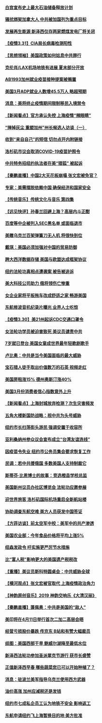 #### [白宫宣布史上最大石油储备释放计划](../pages/nsc412/n13686959.md?t=04010704) 
#### [骚扰绑架加拿大人 中共被加国列为重点目标](../pages/nsc412/n13684552.md?t=04010704) 
#### [发展再生能源 新泽西仅存两家燃煤发电厂将关闭](../pages/nsc412/n13686676.md?t=04010704) 
#### [【疫情3.31】CIA局长病毒检测阳性](../pages/nsc412/n13685504.md?t=04010704) 
#### [【思想领袖】美国政策如何姑息中共罪行](../pages/nsc412/n13654193.md?t=04010704) 
#### [克伦肖/LAX机场地铁有进展 夏末部分开放](../pages/nsc412/n13685449.md?t=04010704) 
#### [AB1993加州就业疫苗接种提案被搁置](../pages/nsc412/n13685064.md?t=04010704) 
#### [美国3月ADP就业人数增45.5万人 略超预期](../pages/nsc412/n13684903.md?t=04010704) 
#### [消息：美将终止疫情期间限制移民入境禁令](../pages/nsc412/n13684534.md?t=04010704) 
#### [【新闻看点】官方承认失控 上海疫情“辣眼睛”](../pages/nsc412/n13684412.md?t=04010704) 
#### [“掸掉灰尘 重塑加州”州长候选人访谈（一）](../pages/nsc412/n13684974.md?t=04010704) 
#### [收到“来自自己”的短信 切勿点开内附链接](../pages/nsc412/n13684787.md?t=04010704) 
#### [洛杉矶市议会取消COVID-19疫苗护照令](../pages/nsc412/n13684479.md?t=04010704) 
#### [中共特务招纽约执法者在美“猎狐” 被起诉](../pages/nsc412/n13684494.md?t=04010704) 
#### [【秦鹏直播】中国2大天花板崩塌 张文宏被免官？](../pages/nsc412/n13684435.md?t=04010704) 
#### [专家：美需摆脱依赖中国 确保经济和国家安全](../pages/nsc412/n13684518.md?t=04010704) 
#### [【传统音乐】传统文化与音乐 第四集](../pages/nsc412/n13684535.md?t=04010704) 
#### [【远见快评】孙春兰回避上海？高层内斗正酣](../pages/nsc412/n13684447.md?t=04010704) 
#### [百度等中企被列入SEC黑名单 或面临退市](../pages/nsc412/n13684166.md?t=04010704) 
#### [美赠乌克兰百架弹簧刀无人机 将很快到位](../pages/nsc412/n13684178.md?t=04010704) 
#### [戴琪：美国必须加强对中国的贸易防御](../pages/nsc412/n13684167.md?t=04010704) 
#### [跨大西洋数据存储 美国与欧盟达成框架协议](../pages/nsc412/n13684156.md?t=04010704) 
#### [纽约法轮功真相点遭袭案 被告被追诉](../pages/nsc412/n13682451.md?t=04010704) 
#### [美大科技公司助力 俄将领伤亡惨重](../pages/nsc412/n13683899.md?t=04010704) 
#### [女企业家将平板拖车改成舒适之家 畅游美国](../pages/nsc412/n13683035.md?t=04010704) 
#### [东航修波音机纪录片曝光 业界人士吃惊](../pages/nsc412/n13681599.md?t=04010704) 
#### [【疫情3.30】美21州起诉CDC交通口罩令](../pages/nsc412/n13681868.md?t=04010704) 
#### [女法轮功学员被迫害致死 美议员谴责中共](../pages/nsc412/n13682069.md?t=04010704) 
#### [7岁就已登台 美国女童成世界最年轻歌剧歌手](../pages/nsc412/n13682522.md?t=04010704) 
#### [卢比奥：中共是当今美国面临的最大威胁](../pages/nsc412/n13682531.md?t=04010704) 
#### [宝石猎人徒手取出价值数万的石英 视频走红](../pages/nsc412/n13682959.md?t=04010704) 
#### [美国房租涨15% 德州奥斯汀涨40%](../pages/nsc412/n13683015.md?t=04010704) 
#### [美国3月份消费者信心指数意外上升](../pages/nsc412/n13682469.md?t=04010704) 
#### [【新闻看点】上海封城放弃检测？次生灾害频发](../pages/nsc412/n13681738.md?t=04010704) 
#### [五角大楼新国防战略：视中共为头号威胁](../pages/nsc412/n13682512.md?t=04010704) 
#### [纽约市长扫荡街头游民 强调安置于收容所](../pages/nsc412/n13682460.md?t=04010704) 
#### [亚利桑纳州参众议会宣布成立“台湾友谊连线”](../pages/nsc412/n13682674.md?t=04010704) 
#### [因疫苗令失业 纽约市公务员集会要求恢复工作](../pages/nsc412/n13682391.md?t=04010704) 
#### [民调：若中共援俄国 多数美国人支持制裁它](../pages/nsc412/n13682322.md?t=04010704) 
#### [斯蒂芬·比恩博士的故事：竞选橙县学校总监](../pages/nsc412/n13682297.md?t=04010704) 
#### [美国新州议员办社区博览会 法轮功应邀参展](../pages/nsc412/n13682250.md?t=04010704) 
#### [迎世界旅客 洛杉矶国际机场重启全新航站楼](../pages/nsc412/n13682233.md?t=04010704) 
#### [协助调查东航空难 美方人员获发中国签证](../pages/nsc412/n13681776.md?t=04010704) 
#### [【方菲访谈】前太空军中校：美军中的共产渗透](../pages/nsc412/n13681422.md?t=04010704) 
#### [美国农业部：今年食品价格将平均上涨5%](../pages/nsc412/n13681944.md?t=04010704) 
#### [纽森发政令 吁实施更严厉节水措施](../pages/nsc412/n13682136.md?t=04010704) 
#### [比“富人税”影响更大的美国遗产税税改](../pages/nsc412/n13681927.md?t=04010704) 
#### [【重播】美议员斯科特圆桌会：中共威胁全球](../pages/nsc412/n13681321.md?t=04010704) 
#### [【横河观点】张文宏被官取代 上海疫情政治角力](../pages/nsc412/n13681839.md?t=04010704) 
#### [【神韵原创音乐】2019 神韵交响乐《大清汉丽》](../pages/nsc412/n13681886.md?t=04010704) 
#### [【秦鹏直播】蓬佩奥：中共是美国的“敌人”](../pages/nsc412/n13681819.md?t=04010704) 
#### [美印将在4月11日举行首次二加二高层会晤](../pages/nsc412/n13681750.md?t=04010704) 
#### [经营亏损股价暴跌 传京东 B站和有赞大幅裁员](../pages/nsc412/n13681629.md?t=04010704) 
#### [组图：美国西部干旱 鲍威尔湖降至最低水位](../pages/nsc412/n13678840.md?t=04010704) 
#### [新泽西法轮功参加圣派翠克节游行 获市长盛赞](../pages/nsc412/n13677133.md?t=04010704) 
#### [正值新泽西早春 哪些蔬菜您已可以开始种植了？](../pages/nsc412/n13681646.md?t=04010704) 
#### [消息：驻波兰美军指导乌克兰使用西方武器](../pages/nsc412/n13681601.md?t=04010704) 
#### [油价高涨 加州应减税还是发钱](../pages/nsc412/n13681578.md?t=04010704) 
#### [纽约市七成私企员工认为地铁不安全 影响返工](../pages/nsc412/n13680167.md?t=04010704) 
#### [东航申请纽约飞上海暂换目的地 美方批准](../pages/nsc412/n13681429.md?t=04010704) 
